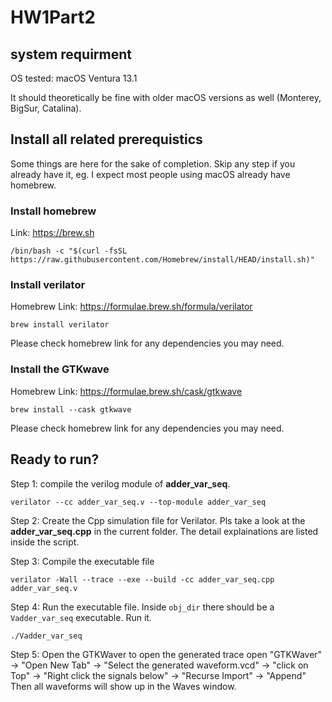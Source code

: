 # HW1Part2
## system requirment
OS tested: macOS Ventura 13.1

It should theoretically be fine with older macOS versions as well (Monterey, BigSur, Catalina).

## Install all related prerequistics
Some things are here for the sake of completion. Skip any step if you already have it, eg. I expect most people using macOS already have homebrew.

### Install homebrew
Link: https://brew.sh
```
/bin/bash -c "$(curl -fsSL https://raw.githubusercontent.com/Homebrew/install/HEAD/install.sh)"
```

### Install verilator
Homebrew Link: https://formulae.brew.sh/formula/verilator
```
brew install verilator
```
Please check homebrew link for any dependencies you may need. 


### Install the GTKwave
Homebrew Link: https://formulae.brew.sh/cask/gtkwave
```
brew install --cask gtkwave
```
Please check homebrew link for any dependencies you may need. 


## Ready to run?
Step 1: compile the verilog module of **adder_var_seq**. 
```
verilator --cc adder_var_seq.v --top-module adder_var_seq
```

Step 2: Create the Cpp simulation file for Verilator. Pls take a look at the **adder_var_seq.cpp** in the current folder. The detail explainations are listed inside the script.


Step 3: Compile the executable file
```
verilator -Wall --trace --exe --build -cc adder_var_seq.cpp adder_var_seq.v
```

Step 4: Run the executable file.
Inside `obj_dir` there should be a `Vadder_var_seq` executable. Run it. 
```
./Vadder_var_seq
```

Step 5: Open the GTKWaver to open the generated trace
open "GTKWaver" -> "Open New Tab" -> "Select the generated waveform.vcd" -> "click on Top" -> "Right click the signals below" -> "Recurse Import" -> "Append" 
Then all waveforms will show up in the Waves window.

